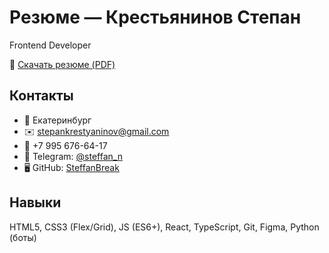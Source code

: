 # Резюме — Крестьянинов Степан

Frontend Developer

📄 [Скачать резюме (PDF)](./Resume_Krestyaninov_Stepan.pdf)

## Контакты
- 📍 Екатеринбург
- ✉️ stepankrestyaninov@gmail.com
- 📱 +7 995 676-64-17
- 💬 Telegram: [@steffan_n](https://t.me/steffan_n)
- 🖥️ GitHub: [SteffanBreak](https://github.com/SteffanBreak)

## Навыки
HTML5, CSS3 (Flex/Grid), JS (ES6+), React, TypeScript, Git, Figma, Python (боты)
